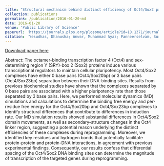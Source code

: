 ```yaml
---
title: "Structural mechanism behind distinct efficiency of Oct4/Sox2 proteins in differentially spaced DNA complexes"
collection: publications
permalink: /publication/2016-01-20-md
date: 2016-01-20
venue: 'Public Library of Science'
paperurl: 'https://journals.plos.org/plosone/article?id=10.1371/journal.pone.0147240'
citation: 'Yesudhas, Dhanusha; Anwar, Muhammad Ayaz; Panneerselvam, Suresh; Durai, Prasannavenkatesh; Shah, Masaud; Choi, Sangdun; ",Structural mechanism behind distinct efficiency of Oct4/Sox2 proteins in differentially spaced DNA complexes,PloS one,11,1,,2016.'
---
```


[Download paper here](http://amrithasuresh.github.io/files/plos-2016.pdf)

Abstract: The octamer-binding transcription factor 4 (Oct4) and sex-determining region Y (SRY)-box 2 (Sox2) proteins induce various transcriptional regulators to maintain cellular pluripotency. Most Oct4/Sox2 complexes have either 0 base pairs (Oct4/Sox20bp) or 3 base pairs (Oct4/Sox23bp) separation between their DNA-binding sites. Results from previous biochemical studies have shown that the complexes separated by 0 base pairs are associated with a higher pluripotency rate than those separated by 3 base pairs. Here, we performed molecular dynamics (MD) simulations and calculations to determine the binding free energy and per-residue free energy for the Oct4/Sox20bp and Oct4/Sox23bp complexes to identify structural differences that contribute to differences in induction rate. Our MD simulation results showed substantial differences in Oct4/Sox2 domain movements, as well as secondary-structure changes in the Oct4 linker region, suggesting a potential reason underlying the distinct efficiencies of these complexes during reprogramming. Moreover, we identified key residues and hydrogen bonds that potentially facilitate protein-protein and protein-DNA interactions, in agreement with previous experimental findings. Consequently, our results confess that differential spacing of the Oct4/Sox2 DNA binding sites can determine the magnitude of transcription of the targeted genes during reprogramming.
